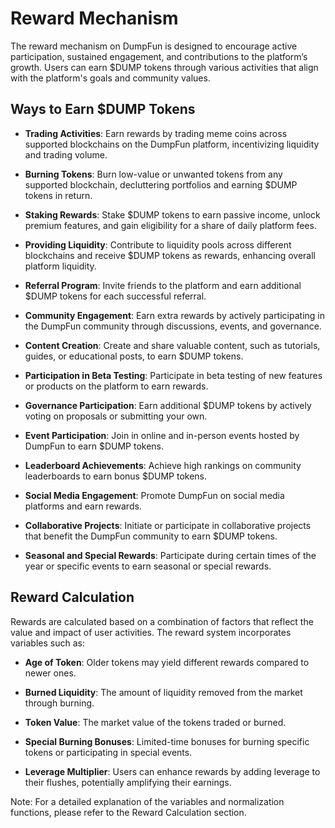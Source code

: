 # Reward Mechanism

The reward mechanism on DumpFun is designed to encourage active participation, sustained engagement, and contributions to the platform’s growth. Users can earn $DUMP tokens through various activities that align with the platform's goals and community values.

## Ways to Earn $DUMP Tokens

- **Trading Activities**: Earn rewards by trading meme coins across supported blockchains on the DumpFun platform, incentivizing liquidity and trading volume.

- **Burning Tokens**: Burn low-value or unwanted tokens from any supported blockchain, decluttering portfolios and earning $DUMP tokens in return.

- **Staking Rewards**: Stake $DUMP tokens to earn passive income, unlock premium features, and gain eligibility for a share of daily platform fees.

- **Providing Liquidity**: Contribute to liquidity pools across different blockchains and receive $DUMP tokens as rewards, enhancing overall platform liquidity.

- **Referral Program**: Invite friends to the platform and earn additional $DUMP tokens for each successful referral.

- **Community Engagement**: Earn extra rewards by actively participating in the DumpFun community through discussions, events, and governance.

- **Content Creation**: Create and share valuable content, such as tutorials, guides, or educational posts, to earn $DUMP tokens.

- **Participation in Beta Testing**: Participate in beta testing of new features or products on the platform to earn rewards.

- **Governance Participation**: Earn additional $DUMP tokens by actively voting on proposals or submitting your own.

- **Event Participation**: Join in online and in-person events hosted by DumpFun to earn $DUMP tokens.

- **Leaderboard Achievements**: Achieve high rankings on community leaderboards to earn bonus $DUMP tokens.

- **Social Media Engagement**: Promote DumpFun on social media platforms and earn rewards.

- **Collaborative Projects**: Initiate or participate in collaborative projects that benefit the DumpFun community to earn $DUMP tokens.

- **Seasonal and Special Rewards**: Participate during certain times of the year or specific events to earn seasonal or special rewards.

## Reward Calculation

Rewards are calculated based on a combination of factors that reflect the value and impact of user activities. The reward system incorporates variables such as:

- **Age of Token**: Older tokens may yield different rewards compared to newer ones.

- **Burned Liquidity**: The amount of liquidity removed from the market through burning.

- **Token Value**: The market value of the tokens traded or burned.

- **Special Burning Bonuses**: Limited-time bonuses for burning specific tokens or participating in special events.

- **Leverage Multiplier**: Users can enhance rewards by adding leverage to their flushes, potentially amplifying their earnings.

Note: For a detailed explanation of the variables and normalization functions, please refer to the Reward Calculation section.

